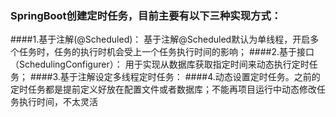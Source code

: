 ### SpringBoot创建定时任务，目前主要有以下三种实现方式：

####1.基于注解(@Scheduled)： 基于注解@Scheduled默认为单线程，开启多个任务时，任务的执行时机会受上一个任务执行时间的影响；
####2.基于接口（SchedulingConfigurer）： 用于实现从数据库获取指定时间来动态执行定时任务；
####3.基于注解设定多线程定时任务： 
####4.动态设置定时任务。之前的定时任务都是提前定义好放在配置文件或者数据库；不能再项目运行中动态修改任务执行时间，不太灵活